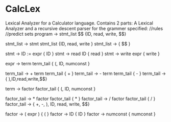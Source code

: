 CalcLex
=======

Lexical Analyzer for a Calculator language.
Contains 2 parts:
A Lexical Analyzer and a recursive descent parser for the grammer specified:
//rules								              //predict sets
program -> stmt_list $$			    	  {ID, read, write, $$} 
 
stmt_list -> stmt stmt_list	    		{ID, read, write } 
stmt_list -> <epsilon>			      	{ $$ } 
 
stmt -> ID := expr				    	    { ID } 
stmt -> read ID						          { read } 
stmt -> write expr				    	    { write } 
  
expr -> term term_tail			      	{ (, ID, numconst } 
 
term_tail -> + term term_tail	    	{ + } 
term_tail -> - term term_tail	     	{ - } 
term_tail -> <epsilon>				      { ),ID,read,write,$$} 
  
term -> factor factor_tail			     { (, ID, numconst } 
 
factor_tail -> * factor factor_tail { * } 
factor_tail -> / factor factor_tail { / } 
factor_tail -> <epsilon>			      { +, -, ), ID, read, write, $$} 
 
factor -> ( expr )					        { ( } 
factor -> ID						            { ID } 
factor -> numconst					        { numconst }
